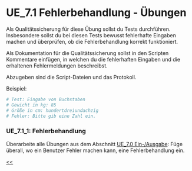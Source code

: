 # UE_7.1 Fehlerbehandlung - Übungen

Als Qualitätssicherung für diese Übung sollst du Tests durchführen.
Insbesondere sollst du bei diesen Tests bewusst fehlerhafte Eingaben machen
und überprüfen, ob die Fehlerbehandlung korrekt funktioniert.

Als Dokumentation für die Qualitätssicherung sollst 
in den Scripten Kommentare einfügen, in welchen du 
die fehlerhaften Eingaben und die erhaltenen Fehlermeldungen beschreibst.

Abzugeben sind die Script-Dateien und das Protokoll.

Beispiel:
```python
# Test: Eingabe von Buchstaben 
# Gewicht in kg: 85
# Größe in cm: hundertdreiundachzig
# Fehler: Bitte gib eine Zahl ein.
```


### UE_7.1_1: Fehlerbehandlung

Überarbeite alle Übungen aus dem Abschnitt
[UE_7.0 Ein-/Ausgabe](../uebungen/UE_07.0_EinAusgabe):
Füge überall, wo ein Benutzer Fehler machen kann, eine Fehlerbehandlung ein.

[<<](../skriptum/07.1_Fehlerbehandlung.md)